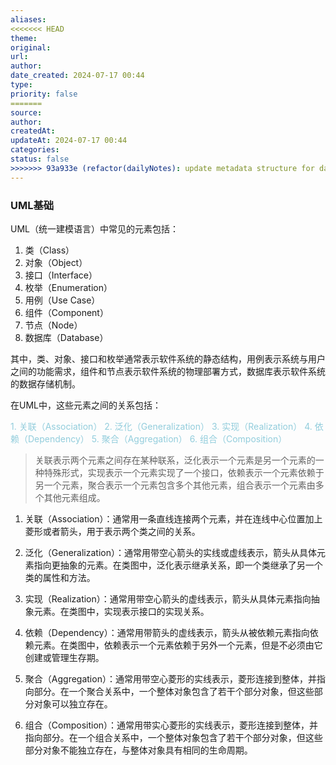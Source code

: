```yaml
---
aliases: 
<<<<<<< HEAD
theme: 
original: 
url: 
author: 
date_created: 2024-07-17 00:44
type: 
priority: false
=======
source: 
author: 
createdAt: 
updateAt: 2024-07-17 00:44
categories: 
status: false
>>>>>>> 93a933e (refactor(dailyNotes): update metadata structure for daily notes)
---
```


### UML基础

UML（统一建模语言）中常见的元素包括：

1. 类（Class）
2. 对象（Object）
3. 接口（Interface）
4. 枚举（Enumeration）
5. 用例（Use Case）
6. 组件（Component）
7. 节点（Node）
8. 数据库（Database）

其中，类、对象、接口和枚举通常表示软件系统的静态结构，用例表示系统与用户之间的功能需求，组件和节点表示软件系统的物理部署方式，数据库表示软件系统的数据存储机制。

在UML中，这些元素之间的关系包括：

<font color="#92cddc">1. 关联（Association）</font> <font color="#92cddc">2. 泛化（Generalization）</font> <font color="#92cddc">3. 实现（Realization）</font> <font color="#92cddc">4. 依赖（Dependency）</font> <font color="#92cddc">5. 聚合（Aggregation）</font> <font color="#92cddc">6. 组合（Composition）</font>

> 关联表示两个元素之间存在某种联系，泛化表示一个元素是另一个元素的一种特殊形式，实现表示一个元素实现了一个接口，依赖表示一个元素依赖于另一个元素，聚合表示一个元素包含多个其他元素，组合表示一个元素由多个其他元素组成。

1. 关联（Association）：通常用一条直线连接两个元素，并在连线中心位置加上菱形或者箭头，用于表示两个类之间的关系。

2. 泛化（Generalization）：通常用带空心箭头的实线或虚线表示，箭头从具体元素指向更抽象的元素。在类图中，泛化表示继承关系，即一个类继承了另一个类的属性和方法。

3. 实现（Realization）：通常用带空心箭头的虚线表示，箭头从具体元素指向抽象元素。在类图中，实现表示接口的实现关系。

4. 依赖（Dependency）：通常用带箭头的虚线表示，箭头从被依赖元素指向依赖元素。在类图中，依赖表示一个元素依赖于另外一个元素，但是不必须由它创建或管理生存期。

5. 聚合（Aggregation）：通常用带空心菱形的实线表示，菱形连接到整体，并指向部分。在一个聚合关系中，一个整体对象包含了若干个部分对象，但这些部分对象可以独立存在。

6. 组合（Composition）：通常用带实心菱形的实线表示，菱形连接到整体，并指向部分。在一个组合关系中，一个整体对象包含了若干个部分对象，但这些部分对象不能独立存在，与整体对象具有相同的生命周期。
